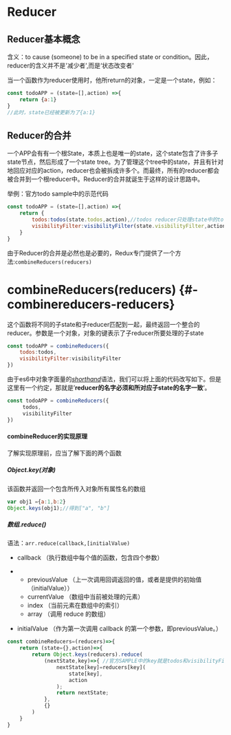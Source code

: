 # Reducer

## Reducer基本概念

含义：to cause \(someone\) to be in a specified state or condition。因此，reducer的含义并不是'减少者',而是‘状态改变者'

当一个函数作为reducer使用时，他所return的对象，一定是一个state，例如：

```js
const todoAPP = (state=[],action) =>{
    return {a:1}
}
//此时，state已经被更新为了{a:1}
```

## Reducer的合并

一个APP会有有一个根State，本质上也是唯一的state，这个state包含了许多子state节点，然后形成了一个state tree。为了管理这个tree中的state，并且有针对地回应对应的action，reducer也会被拆成许多个。而最终，所有的reducer都会被合并到一个根reducer中。Reducer的合并就诞生于这样的设计思路中。

举例：官方todo sample中的示范代码

```js
const todoAPP = (state=[],action) =>{
    return {
        todos:todos(state.todos,action),//todos reducer只处理state中的todos
        visibilityFilter:visibilityFilter(state.visibilityFilter,action)//如果写成了state.vis,那就相当于输入了undefiend
    }
}
```

由于Reducer的合并是必然也是必要的，Redux专门提供了一个方法:`combineReducers(reducers)`

# combineReducers\(reducers\) {#-combinereducers-reducers}

这个函数将不同的子state和子reducer匹配到一起，最终返回一个整合的reducer。参数是一个对象，对象的键表示了子reducer所要处理的子state

```js
const todoAPP = combineReducers({
    todos:todos,
    visibilityFilter:visibilityFilter
})
```

由于es6中对象字面量的[_shorthand_](/xue-xi-guo-cheng-zhong-xu-yao-zhi-dao-de-es6-nei-rong/dui-xiang-zi-mian-liang-shorthand-yu-fa.md)语法，我们可以将上面的代码改写如下。但是这里有一个约定，那就是’**reducer的名字必须和所对应子state的名字一致**‘。

```js
const todoAPP = combineReducers({
     todos,
     visibilityFilter
})
```

#### combineReducer的实现原理

了解实现原理前，应当了解下面的两个函数

##### Object.key\(对象\)

该函数并返回一个包含所传入对象所有属性名的数组

```js
var obj1 ={a:1,b:2}
Object.keys(obj1);//得到["a", "b"]
```

##### 数组.reduce\(\)

语法：`arr.reduce(callback,[initialValue)`

* callback （执行数组中每个值的函数，包含四个参数）

* * previousValue （上一次调用回调返回的值，或者是提供的初始值（initialValue））
  * currentValue （数组中当前被处理的元素）
  * index （当前元素在数组中的索引）
  * array （调用 reduce 的数组）
* initialValue （作为第一次调用 callback 的第一个参数，即previousValue。）

```js
const combineReducers=(reducers)=>{
    return (state={},action)=>{
        return Object.keys(reducers).reduce(
            (nextState,key)=>{ //官方SAMPLE中的key就是todos和visibilityFilter
                nextState[key]=reducers[key](
                    state[key],
                    action
                );
                return nextState;
            },
            {}
        )
    }
}
```



